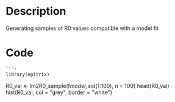 # Description
Generating samples of R0 values compatible with a model fit

# Code
```
```r
library(epitrix)
```
R0_val <- lm2R0_sample(f$model, si$d(1:100), n = 100)
head(R0_val)
hist(R0_val, col = "grey", border = "white")

```